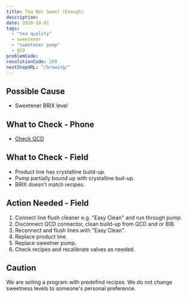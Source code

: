 ```yaml
---
title: Tea Not Sweet (Enough)
description:
date: 2020-10-01
tags:
  - "tea quality"
  - sweetener
  - "sweetener pump"
  - QCD
problemCode:
resolutionCode: 209
nextStepURL: "/brewing/"
---
```

## Possible Cause

- Sweetener BRIX level

## What to Check - Phone

- [Check QCD](/brewing/check-qcd/)

## What to Check - Field

- Product line has crystalline build-up.
- Pump partially bound up with crystalline buil-up.
- BRIX doesn't match recipes.

## Action Needed - Field

1) Connect line flush cleaner e.g. "Easy Clean" and run through pump.
2) Disconnect QCD connector, clean build-up from QCD and or BIB.
3) Reconnect and flush lines with "Easy Clean".
4) Replace product line.
5) Replace sweetner pump.
6) Check recipes and recalibrate valves as needed.

## Caution

We are selling a program with predefind recipes.  We do not change sweetness levels to someone's personal preference.
